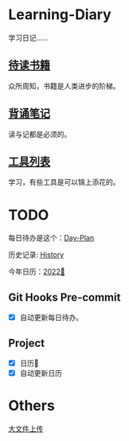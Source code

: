 # Learning-Diary

学习日记……

## [待读书籍](Doc/ToRead.md)

众所周知，书籍是人类进步的阶梯。

## [背诵笔记](Doc/LearnByHeart.md)

读与记都是必须的。

## [工具列表](Doc/tools)

学习，有些工具是可以锦上添花的。

# TODO

每日待办是这个：[Day-Plan](Doc/DayTODO.md) 

历史记录: [History](History/TODO/)

今年日历：[2022📅](History/2022/2022-Calendar.md)

## Git Hooks Pre-commit

- [X] 自动更新每日待办。

## Project

- [X] 日历📅
- [X] 自动更新日历

# Others

[大文件上传](https://blog.csdn.net/tyro_java/article/details/53440666)
